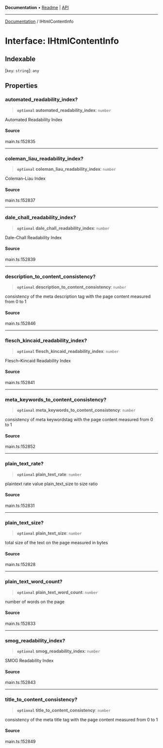 **Documentation** • [Readme](../README.md) \| [API](../globals.md)

***

[Documentation](../README.md) / IHtmlContentInfo

# Interface: IHtmlContentInfo

## Indexable

 \[`key`: `string`\]: `any`

## Properties

### automated\_readability\_index?

> **`optional`** **automated\_readability\_index**: `number`

Automated Readability Index

#### Source

main.ts:152835

***

### coleman\_liau\_readability\_index?

> **`optional`** **coleman\_liau\_readability\_index**: `number`

Coleman–Liau Index

#### Source

main.ts:152837

***

### dale\_chall\_readability\_index?

> **`optional`** **dale\_chall\_readability\_index**: `number`

Dale–Chall Readability Index

#### Source

main.ts:152839

***

### description\_to\_content\_consistency?

> **`optional`** **description\_to\_content\_consistency**: `number`

consistency of the meta description tag with the page content
measured from 0 to 1

#### Source

main.ts:152846

***

### flesch\_kincaid\_readability\_index?

> **`optional`** **flesch\_kincaid\_readability\_index**: `number`

Flesch–Kincaid Readability Index

#### Source

main.ts:152841

***

### meta\_keywords\_to\_content\_consistency?

> **`optional`** **meta\_keywords\_to\_content\_consistency**: `number`

consistency of meta keywordstag with the page content
measured from 0 to 1

#### Source

main.ts:152852

***

### plain\_text\_rate?

> **`optional`** **plain\_text\_rate**: `number`

plaintext rate value
plain_text_size to size ratio

#### Source

main.ts:152831

***

### plain\_text\_size?

> **`optional`** **plain\_text\_size**: `number`

total size of the text on the page measured in bytes

#### Source

main.ts:152828

***

### plain\_text\_word\_count?

> **`optional`** **plain\_text\_word\_count**: `number`

number of words on the page

#### Source

main.ts:152833

***

### smog\_readability\_index?

> **`optional`** **smog\_readability\_index**: `number`

SMOG Readability Index

#### Source

main.ts:152843

***

### title\_to\_content\_consistency?

> **`optional`** **title\_to\_content\_consistency**: `number`

consistency of the meta title tag with the page content
measured from 0 to 1

#### Source

main.ts:152849
